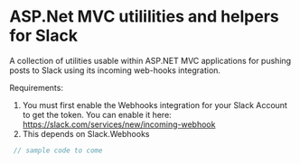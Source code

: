 ASP.Net MVC utililities and helpers for Slack
==============
A collection of utilities usable within ASP.NET MVC applications for pushing posts to Slack using its incoming web-hooks integration.

Requirements:

1. You must first enable the Webhooks integration for your Slack Account to get the token. You can enable it here: https://slack.com/services/new/incoming-webhook
2. This depends on Slack.Webhooks

<!-- NOT YET, DON'T KNOW HOW TO CREATE A NUGET PACKAGE YET
Download:

Package is hosted on [Nuget](https://www.nuget.org/packages/aspnet-mvc-slack/) and can be installed from the package manager:

```
PM> Install-Package aspnet-mvc-slack
```
-->
```csharp
 // sample code to come
```
